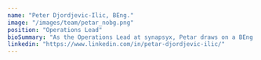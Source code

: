 ```yaml
---
name: "Peter Djordjevic-Ilic, BEng."
image: "/images/team/petar_nobg.png"
position: "Operations Lead"
bioSummary: "As the Operations Lead at synapsyx, Petar draws on a BEng (Chemical) and delivery of $40m+ projects to build the company’s structural backbone in governance, risk controls and delivery cadences that scale as reliably as any project he has commissioned."
linkedin: "https://www.linkedin.com/in/petar-djordjevic-ilic/"
---
```

